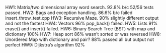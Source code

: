 HW1: Matrix/two dimensional array word search. 92.8% b/c 52/56 tests passed.
HW2: Bags and exception handling. 86.6% b/c failed insert_throw_test.cpp
HW3: Recursive Maze. 90% slightly different output and not the fastest
HW4: Vectors 96% pop_back() failed.
HW5: Lists 91% erase() and insert() failed.
HW6: Binary Search Tree (BST) with map and dictionary 100%
HW7: Heap sort 86% wasn’t sorted or was reversed
HW8: Unordered Map with dictionary and pair? 88% passed all but output not perfect 
HW9: Dijkstra’s algorithm 92% 
